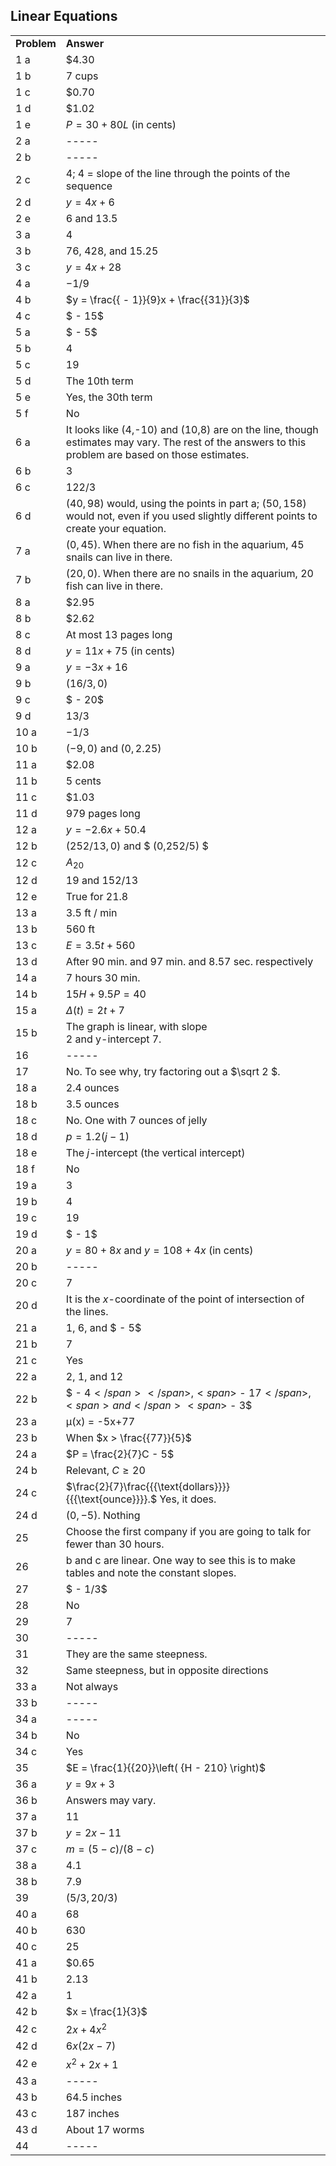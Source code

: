 
## Linear Equations

|||
|-----|-----|
|**Problem**|**Answer**|
|1 a|\$4.30|
|1 b|7 cups|
|1 c|\$0.70|
|1 d|\$1.02|
|1 e|$P = 30 + 80L$  (in cents)|
|2 a|-----|
|2 b|-----|
|2 c|4; 4 = slope of the line through the points of the sequence|
|2 d|<span><span>$y = 4x + 6$</span></span>|
|2 e|6 and 13.5|
|3 a|4|
|3 b|76, 428, and 15.25|
|3 c|<span><span>$y = 4x + 28$</span></span>|
|4 a|<span><span>${-1}/{9}$</span></span>|
|4 b|<span><span>$y = \frac{{ - 1}}{9}x + \frac{{31}}{3}$</span></span>|
|4 c|<span><span>$ - 15$</span></span>|
|5 a|<span><span>$ - 5$</span></span>|
|5 b|4|
|5 c|19|
|5 d|The 10<span class="char-style-override-2">th</span> term|
|5 e|Yes, the 30th term|
|5 f|No|
|6 a|It looks like (4,-10) and (10,8) are on the line, though estimates may vary. The rest of the answers to this problem are based on those estimates.
|6 b|3|
|6 c|<span><span>${122}/{3}$</span></span>|
|6 d|<span><span>$\left( {40,98} \right)$</span></span> would, using the points in part a; <span>$\left( {50,158} \right)$</span> would not, even if you used slightly different points to create your equation.|
|7 a|<span>$(0, 45)$.</span> When there are no fish in the aquarium, 45 snails can live in there.|
|7 b|<span>$(20,0)$.</span> When there are no snails in the aquarium, 20 fish can live in there.|
|8 a|\$2.95|
|8 b|\$2.62|
|8 c|At most 13 pages long|
|8 d|<span><span>$y = 11x + 75$</span></span> (in cents)|
|9 a|<span><span>$y = - 3x + 16$</span></span>|
|9 b|<span><span>$( 16/3, 0)$</span></span>|
|9 c|<span><span>$ - 20$</span></span>|
|9 d|<span><span>${13}/3$</span></span>|
|10 a|<span><span>${ - 1}/3$</span></span>|
|10 b|<span>$(-9,0)$</span> and <span>$(0,2.25)$</span><br>|
|11 a|\$2.08|
|11 b|5 cents|
|11 c|\$1.03|
|11 d|979 pages long|
|12 a|<span><span>$y = - 2.6x + 50.4$</span></span>|
|12 b|<span><span>$({252/13} ,0)$</span></span> and <span>$ (0,252/5) $</span><br>|
|12 c|<span><span>$A_{20}$</span></span>|
|12 d|<span>$19$</span> <span>and</span> <span>$152/13$</span>|
|12 e|True for 21.8|
|13 a|3.5 ft / min|
|13 b|560 ft|
|13 c|<span><span>$E = 3.5t + 560$</span></span>|
|13 d|After 90 min. and 97 min. and 8.57 sec. respectively|
|14 a|7 hours 30 min.|
|14 b|<span><span>$15H + 9.5P = 40$</span></span>|
|15 a|<span><span>$\Delta (t) = 2t + 7$</span></span>|
|15 b|<span>The graph is linear, with slope <br></span><span>2 and </span><span class="char-style-override-3">y</span><span>-intercept 7.</span>|
|16|<span>-----</span>|
|17|<span>No. To see why, try factoring out a <span>$\sqrt 2 $</span>.</span>|
|18 a|2.4 ounces|
|18 b|3.5 ounces|
|18 c|No. <span class="char-style-override-4">One with 7 ounces of jelly</span>|
|18 d|<span>$p=1.2(j-1)$</span>|
|18 e|The $j$-intercept (the vertical intercept)|
|18 f|No|
|19 a|3|
|19 b|4|
|19 c|19|
|19 d|<span><span>$ - 1$</span></span>|
|20 a|<span><span>$y = 80 + 8x$</span></span> and <span>$y = 108 + 4x$</span> (in cents)<br>|
|20 b|<span>-----</span>|
|20 c|7|
|20 d|It is the $x$-coordinate of the point of intersection of the lines.|
|21 a|1, 6, and <span>$ - 5$</span>|
|21 b|7|
|21 c|Yes|
|22 a|2, 1, and 12|
|22 b|<span><span>$ - 4$</span></span>, <span>$ - 17$</span>, <span>and</span> <span>$ - 3$</span>|
|23 a|µ(x) = -5x+77|
|23 b|<span>When</span> <span class="char-style-override-5"><span>$x > \frac{{77}}{5}$</span></span>|
|24 a|<span><span>$P = \frac{2}{7}C - 5$</span></span><span><br></span>|
|24 b|<span>Relevant,</span> <span><span>$C \geqslant 20$</span></span>|
|24 c|<span><span>$\frac{2}{7}\frac{{{\text{dollars}}}}{{{\text{ounce}}}}.$</span></span><span> Yes, it does.</span><br>|
|24 d|<span><span>$\left( {0, - 5} \right)$</span></span>. Nothing<br>|
|25|Choose the first company if you are going to talk for fewer than 30 hours.|
|26|b and c are linear. One way to see this is to make tables and note the constant slopes.|
|27|<span><span>$ - 1/3$</span></span>|
|28|No|
|29|7|
|30|-----|
|31|They are the same steepness.|
|32|Same steepness, but in opposite directions|
|33 a|Not always|
|33 b|-----|
|34 a|-----|
|34 b|No|
|34 c|Yes|
|35|<span><span>$E = \frac{1}{{20}}\left( {H - 210} \right)$</span></span>|
|36 a|<span><span>$y = 9x + 3$</span></span>|
|36 b|<span>Answers may vary.</span>|
|37 a|<span>11</span>|
|37 b|<span><span>$y = 2x - 11$</span></span>|
|37 c|<span><span>$m = (5 - c)/(8 - c)$</span></span>|
|38 a|4.1|
|38 b|7.9|
|39|<span><span>$(5/3, 20/3)$</span></span>|
|40 a|68|
|40 b|630|
|40 c|25|
|41 a|\$0.65|
|41 b|2.13|
|42 a|1|
|42 b|<span>$x = \frac{1}{3}$</span>|
|42 c|<span><span>$2x + 4{x^2}$</span></span>|
|42 d|<span><span>$6x(2x - 7)$</span></span>|
|42 e|<span>$x^2 + 2x+1$</span>|
|43 a|<span>-----</span>
|43 b|64.5 inches|
|43 c|187 inches|
|43 d|About 17 worms|
|44|-----|
